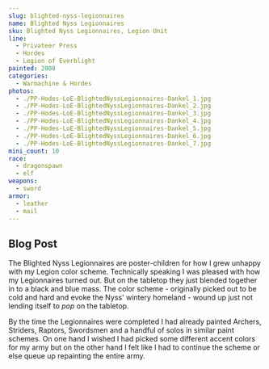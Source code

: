 ```yaml
---
slug: blighted-nyss-legionnaires
name: Blighted Nyss Legionnaires
sku: Blighted Nyss Legionnaires, Legion Unit
line:
  - Privateer Press
  - Hordes
  - Legion of Everblight
painted: 2008
categories:
  - Warmachine & Hordes
photos:
  - ./PP-Hodes-LoE-BlightedNyssLegionnaires-Dankel_1.jpg
  - ./PP-Hodes-LoE-BlightedNyssLegionnaires-Dankel_2.jpg
  - ./PP-Hodes-LoE-BlightedNyssLegionnaires-Dankel_3.jpg
  - ./PP-Hodes-LoE-BlightedNyssLegionnaires-Dankel_4.jpg
  - ./PP-Hodes-LoE-BlightedNyssLegionnaires-Dankel_5.jpg
  - ./PP-Hodes-LoE-BlightedNyssLegionnaires-Dankel_6.jpg
  - ./PP-Hodes-LoE-BlightedNyssLegionnaires-Dankel_7.jpg
mini_count: 10
race:
  - dragonspawn
  - elf
weapons:
  - sword
armor:
  - leather
  - mail
---
```


## Blog Post

The Blighted Nyss Legionnaires are poster-children for how I grew unhappy with my Legion color scheme. Technically speaking I was pleased with how my Legionnaires turned out. But on the tabletop they just blended together in to a black and blue mass. The color scheme - originally picked out to be cold and hard and evoke the Nyss' wintery homeland - wound up just not lending itself to _pop_ on the tabletop.

By the time the Legionnaires were completed I had already painted Archers, Striders, Raptors, Swordsmen and a handful of solos in similar paint schemes. On one hand I wished I had picked some different accent colors for my army but on the other hand I felt like I had to continue the scheme or else queue up repainting the entire army.
